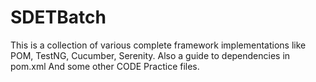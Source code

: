 # SDETBatch

This is a collection of various complete framework implementations like POM, TestNG, Cucumber, Serenity.
Also a guide to dependencies in pom.xml
And some other CODE Practice files.

